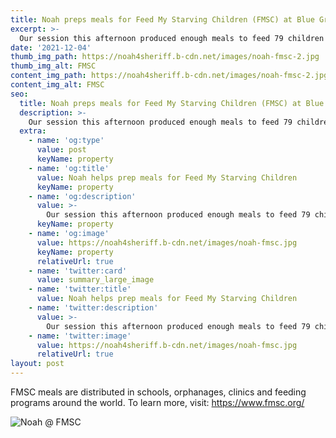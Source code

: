 ```yaml
---
title: Noah preps meals for Feed My Starving Children (FMSC) at Blue Grass Church.
excerpt: >-
  Our session this afternoon produced enough meals to feed 79 children every day for a year!
date: '2021-12-04'
thumb_img_path: https://noah4sheriff.b-cdn.net/images/noah-fmsc-2.jpg
thumb_img_alt: FMSC
content_img_path: https://noah4sheriff.b-cdn.net/images/noah-fmsc-2.jpg
content_img_alt: FMSC
seo:
  title: Noah preps meals for Feed My Starving Children (FMSC) at Blue Grass Church.
  description: >-
    Our session this afternoon produced enough meals to feed 79 children every day for a year!
  extra:
    - name: 'og:type'
      value: post
      keyName: property
    - name: 'og:title'
      value: Noah helps prep meals for Feed My Starving Children
      keyName: property
    - name: 'og:description'
      value: >-
        Our session this afternoon produced enough meals to feed 79 children every day for a year!
      keyName: property
    - name: 'og:image'
      value: https://noah4sheriff.b-cdn.net/images/noah-fmsc.jpg
      keyName: property
      relativeUrl: true
    - name: 'twitter:card'
      value: summary_large_image
    - name: 'twitter:title'
      value: Noah helps prep meals for Feed My Starving Children
    - name: 'twitter:description'
      value: >-
        Our session this afternoon produced enough meals to feed 79 children every day for a year!
    - name: 'twitter:image'
      value: https://noah4sheriff.b-cdn.net/images/noah-fmsc.jpg
      relativeUrl: true
layout: post
---
```


FMSC meals are distributed in schools, orphanages, clinics and feeding programs around the world. To learn more, visit: https://www.fmsc.org/


![Noah @ FMSC](https://noah4sheriff.b-cdn.net/images/noah-fmsc-2.jpg)
